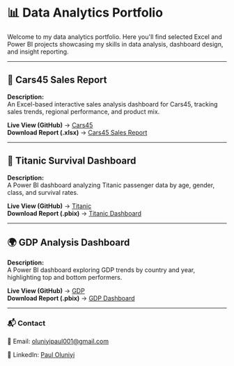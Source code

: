 # 📊 Data Analytics Portfolio

Welcome to my data analytics portfolio. Here you'll find selected Excel and Power BI projects showcasing my skills in data analysis, dashboard design, and insight reporting.

---

## 🚗 Cars45 Sales Report
**Description:**  
An Excel-based interactive sales analysis dashboard for Cars45, tracking sales trends, regional performance, and product mix.

**Live View (GitHub)** → [Cars45](https://github.com/Paul-Analyst/Data-portfolio/blob/main/Excel/Cars45-Sales-Report/README.md)  
**Download Report (.xlsx)** → [Cars45 Sales Report](https://github.com/Paul-Analyst/Data-portfolio/blob/main/Excel/Cars45-Sales-Report/car45_data.xlsx)

---

## 🚢 Titanic Survival Dashboard
**Description:**  
A Power BI dashboard analyzing Titanic passenger data by age, gender, class, and survival rates.

**Live View (GitHub)** → [Titanic](https://github.com/Paul-Analyst/Data-portfolio/blob/main/PowerBI/Titanic-Dashboard/README.md)  
**Download Report (.pbix)** → [Titanic Dashboard](https://github.com/Paul-Analyst/Data-portfolio/blob/main/PowerBI/Titanic-Dashboard/Titanic-set.pbix)

---

## 🌍 GDP Analysis Dashboard
**Description:**  
A Power BI dashboard exploring GDP trends by country and year, highlighting top and bottom performers.

**Live View (GitHub)** → [GDP](https://github.com/Paul-Analyst/Data-portfolio/blob/main/PowerBI/GDP-Dashboard/README.md)  
**Download Report (.pbix)** → [GDP Dashboard](https://github.com/Paul-Analyst/Data-portfolio/blob/main/PowerBI/GDP-Dashboard/GDP-set.pbix)

---

### 📬 Contact
📧 Email: oluniyipaul001@gmail.com

🔗 LinkedIn: [Paul Oluniyi](https://linkedin.com/in/paul-wale-oluniyi)  
